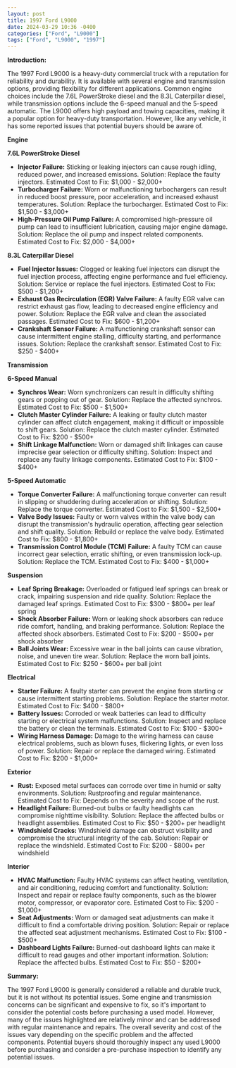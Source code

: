 ```yaml
---
layout: post
title: 1997 Ford L9000
date: 2024-03-29 10:36 -0400
categories: ["Ford", "L9000"]
tags: ["Ford", "L9000", "1997"]
---
```

**Introduction:**

The 1997 Ford L9000 is a heavy-duty commercial truck with a reputation for reliability and durability. It is available with several engine and transmission options, providing flexibility for different applications. Common engine choices include the 7.6L PowerStroke diesel and the 8.3L Caterpillar diesel, while transmission options include the 6-speed manual and the 5-speed automatic. The L9000 offers high payload and towing capacities, making it a popular option for heavy-duty transportation. However, like any vehicle, it has some reported issues that potential buyers should be aware of.

**Engine**

**7.6L PowerStroke Diesel**

- **Injector Failure:** Sticking or leaking injectors can cause rough idling, reduced power, and increased emissions. Solution: Replace the faulty injectors. Estimated Cost to Fix: $1,000 - $2,000+
- **Turbocharger Failure:** Worn or malfunctioning turbochargers can result in reduced boost pressure, poor acceleration, and increased exhaust temperatures. Solution: Replace the turbocharger. Estimated Cost to Fix: $1,500 - $3,000+
- **High-Pressure Oil Pump Failure:** A compromised high-pressure oil pump can lead to insufficient lubrication, causing major engine damage. Solution: Replace the oil pump and inspect related components. Estimated Cost to Fix: $2,000 - $4,000+

**8.3L Caterpillar Diesel**

- **Fuel Injector Issues:** Clogged or leaking fuel injectors can disrupt the fuel injection process, affecting engine performance and fuel efficiency. Solution: Service or replace the fuel injectors. Estimated Cost to Fix: $500 - $1,200+
- **Exhaust Gas Recirculation (EGR) Valve Failure:** A faulty EGR valve can restrict exhaust gas flow, leading to decreased engine efficiency and power. Solution: Replace the EGR valve and clean the associated passages. Estimated Cost to Fix: $600 - $1,200+
- **Crankshaft Sensor Failure:** A malfunctioning crankshaft sensor can cause intermittent engine stalling, difficulty starting, and performance issues. Solution: Replace the crankshaft sensor. Estimated Cost to Fix: $250 - $400+

**Transmission**

**6-Speed Manual**

- **Synchros Wear:** Worn synchronizers can result in difficulty shifting gears or popping out of gear. Solution: Replace the affected synchros. Estimated Cost to Fix: $500 - $1,500+
- **Clutch Master Cylinder Failure:** A leaking or faulty clutch master cylinder can affect clutch engagement, making it difficult or impossible to shift gears. Solution: Replace the clutch master cylinder. Estimated Cost to Fix: $200 - $500+
- **Shift Linkage Malfunction:** Worn or damaged shift linkages can cause imprecise gear selection or difficulty shifting. Solution: Inspect and replace any faulty linkage components. Estimated Cost to Fix: $100 - $400+

**5-Speed Automatic**

- **Torque Converter Failure:** A malfunctioning torque converter can result in slipping or shuddering during acceleration or shifting. Solution: Replace the torque converter. Estimated Cost to Fix: $1,500 - $2,500+
- **Valve Body Issues:** Faulty or worn valves within the valve body can disrupt the transmission's hydraulic operation, affecting gear selection and shift quality. Solution: Rebuild or replace the valve body. Estimated Cost to Fix: $800 - $1,800+
- **Transmission Control Module (TCM) Failure:** A faulty TCM can cause incorrect gear selection, erratic shifting, or even transmission lock-up. Solution: Replace the TCM. Estimated Cost to Fix: $400 - $1,000+

**Suspension**

- **Leaf Spring Breakage:** Overloaded or fatigued leaf springs can break or crack, impairing suspension and ride quality. Solution: Replace the damaged leaf springs. Estimated Cost to Fix: $300 - $800+ per leaf spring
- **Shock Absorber Failure:** Worn or leaking shock absorbers can reduce ride comfort, handling, and braking performance. Solution: Replace the affected shock absorbers. Estimated Cost to Fix: $200 - $500+ per shock absorber
- **Ball Joints Wear:** Excessive wear in the ball joints can cause vibration, noise, and uneven tire wear. Solution: Replace the worn ball joints. Estimated Cost to Fix: $250 - $600+ per ball joint

**Electrical**

- **Starter Failure:** A faulty starter can prevent the engine from starting or cause intermittent starting problems. Solution: Replace the starter motor. Estimated Cost to Fix: $400 - $800+
- **Battery Issues:** Corroded or weak batteries can lead to difficulty starting or electrical system malfunctions. Solution: Inspect and replace the battery or clean the terminals. Estimated Cost to Fix: $100 - $300+
- **Wiring Harness Damage:** Damage to the wiring harness can cause electrical problems, such as blown fuses, flickering lights, or even loss of power. Solution: Repair or replace the damaged wiring. Estimated Cost to Fix: $200 - $1,000+

**Exterior**

- **Rust:** Exposed metal surfaces can corrode over time in humid or salty environments. Solution: Rustproofing and regular maintenance. Estimated Cost to Fix: Depends on the severity and scope of the rust.
- **Headlight Failure:** Burned-out bulbs or faulty headlights can compromise nighttime visibility. Solution: Replace the affected bulbs or headlight assemblies. Estimated Cost to Fix: $50 - $200+ per headlight
- **Windshield Cracks:** Windshield damage can obstruct visibility and compromise the structural integrity of the cab. Solution: Repair or replace the windshield. Estimated Cost to Fix: $200 - $800+ per windshield

**Interior**

- **HVAC Malfunction:** Faulty HVAC systems can affect heating, ventilation, and air conditioning, reducing comfort and functionality. Solution: Inspect and repair or replace faulty components, such as the blower motor, compressor, or evaporator core. Estimated Cost to Fix: $200 - $1,000+
- **Seat Adjustments:** Worn or damaged seat adjustments can make it difficult to find a comfortable driving position. Solution: Repair or replace the affected seat adjustment mechanisms. Estimated Cost to Fix: $100 - $500+
- **Dashboard Lights Failure:** Burned-out dashboard lights can make it difficult to read gauges and other important information. Solution: Replace the affected bulbs. Estimated Cost to Fix: $50 - $200+

**Summary:**

The 1997 Ford L9000 is generally considered a reliable and durable truck, but it is not without its potential issues. Some engine and transmission concerns can be significant and expensive to fix, so it's important to consider the potential costs before purchasing a used model. However, many of the issues highlighted are relatively minor and can be addressed with regular maintenance and repairs. The overall severity and cost of the issues vary depending on the specific problem and the affected components. Potential buyers should thoroughly inspect any used L9000 before purchasing and consider a pre-purchase inspection to identify any potential issues.

